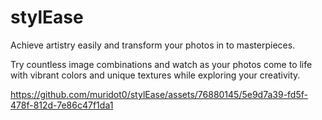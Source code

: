 # stylEase

Achieve artistry easily and transform your photos in to masterpieces.

Try countless image combinations and watch as your photos come to life with
vibrant colors and unique textures while exploring your creativity.


https://github.com/muridot0/stylEase/assets/76880145/5e9d7a39-fd5f-478f-812d-7e86c47f1da1

